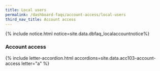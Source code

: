 ```yaml
---
title: Local users
permalink: /dashboard-faqs/account-access/local-users
third_nav_title: Account access
---
```


{% include notice.html notice=site.data.dbfaq_localaccountnotice%} 

### Account access

{% include letter-accordion.html accordions=site.data.acc103-account-access letter="a" %}